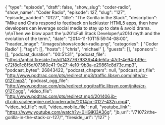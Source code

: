 {
  "type": "episode",
  "draft": false,
  "show_slug": "coder-radio",
  "show_name": "Coder Radio",
  "episode": 127,
  "slug": "127",
  "episode_padded": "0127",
  "title": "The Gorilla in the Stack",
  "description": "Mike and Chris respond to feedback on lackluster HTML5 apps, then how developers can leverage social media to stay up to date & avoid drama. \n\nThen we blow apart the \u201cFull Stack Developer\u201d myth and the evolution of the term.",
  "date": "2014-11-10T15:59:14-08:00",
  "header_image": "/images/shows/coder-radio.png",
  "categories": [
    "Coder Radio"
  ],
  "tags": [],
  "hosts": [
    "chris",
    "michael"
  ],
  "guests": [],
  "sponsors": [],
  "podcast_duration": "00:51:31",
  "podcast_file": "https://aphid.fireside.fm/d/1437767933/b44de5fa-47c1-4e94-bf9e-c72f8d1c8f5d/07360c41-9e27-4e10-9b3a-e29861c8d73c.mp3",
  "podcast_bytes": 26843422,
  "podcast_chapters": null,
  "podcast_alt_file": "http://www.podtrac.com/pts/redirect.mp3/traffic.libsyn.com/jnite/cr-0127.mp3",
  "podcast_ogg_file": "http://www.podtrac.com/pts/redirect.ogg/traffic.libsyn.com/jnite/cr-0127.ogg",
  "video_file": "http://www.podtrac.com/pts/redirect.mp4/201406.jb-dl.cdn.scaleengine.net/coderradio/2014/cr-0127-432p.mp4",
  "video_hd_file": null,
  "video_mobile_file": null,
  "youtube_link": "https://www.youtube.com/watch?v=0HGiKl3A36g",
  "jb_url": "/71072/the-gorilla-in-the-stack-cr-127/",
  "fireside_url": "/127"
}

